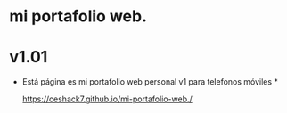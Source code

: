 # mi portafolio web.
# v1.01
* Está página es mi portafolio web personal v1 para telefonos móviles *

  https://ceshack7.github.io/mi-portafolio-web./
